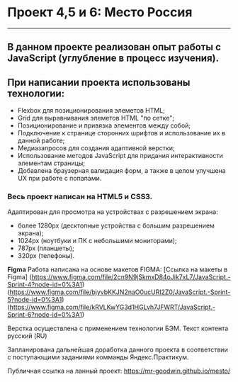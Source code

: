 # Проект 4,5 и 6: Место Россия
------
## В данном проекте реализован опыт работы с JavaScript (углубление в процесс изучения).

## При написании проекта использованы технологии:
* Flexbox для позиционирования элеметов HTML;
* Grid для выравнивания элеметов HTML "по сетке";
* Позиционирование и привязка элементов между собой;
* Подключение к странице сторонних шрифтов и использование их в данной работе;
* Медиазапросов для создания адаптивной верстки;
* Использование методов JavaScript для придания интерактивности элементам страницы;
* Добавлена браузерная валидация форм, а также в целом улучшена UX при работе с попапами.

### Весь проект написан на HTML5 и CSS3.
Адаптирован для просмотра на устройствах с разрешением экрана:
* более 1280px (десктопные устройства с большим разрешением экрана);
* 1024px (ноутбуки и ПК с небольшими мониторами);
* 787px (планшеты);
* 320px (телефоны).

**Figma**
Работа написана на основе макетов FIGMA:
[Ссылка на макеты в Figma]
(https://www.figma.com/file/2cn9N9jSkmxD84oJik7xL7/JavaScript.-Sprint-4?node-id=0%3A1)
(https://www.figma.com/file/bjyvbKKJN2naO0ucURl2Z0/JavaScript.-Sprint-5?node-id=0%3A1)
(https://www.figma.com/file/kRVLKwYG3d1HGLvh7JFWRT/JavaScript.-Sprint-6?node-id=0%3A1)

Верстка осуществлена с применением технологии БЭМ. Текст контента русский (RU)

Запланирована дальнейшая доработка данного проекта в соответствии с поступающими заданиями комманды Яндекс.Практикум.

Публичная ссылка на ланный проект: https://mr-goodwin.github.io/mesto/
